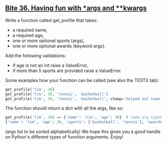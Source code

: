 ## [Bite 36. Having fun with *args and **kwargs](https://codechalleng.es/bites/36/)

Write a function called get_profile that takes:

 - a required name,
 - a required age,
 - one or more optional sports (args),
 - one or more optional awards (keyword args).

Add the following validations:
 - if age is not an int raise a ValueError,
 - if more than 5 sports are provided raise a ValueError.

Some examples how your function can be called (see also the TESTS tab):

```python
get_profile('tim', 36)
get_profile('tim', 36, 'tennis', 'basketball')
get_profile('tim', 36, 'tennis', 'basketball', champ='helped out team in crisis')
```

The function should return a dict with all the args, like so:
```python
get_profile('tim', 36) == {'name': 'tim', 'age': 36}  # some arg types
{'name': 'tim', 'age': 36, 'sports': ['basketball', 'tennis'], 'awards': {'champ': 'helped out team in crisis'}}  # all arg types
```
(args list to be sorted alphabetically)
We hope this gives you a good handle on Python's different types of function arguments. Enjoy!
